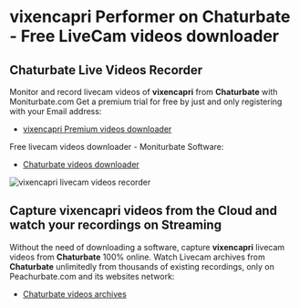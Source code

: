 # vixencapri Performer on Chaturbate - Free LiveCam videos downloader

## Chaturbate Live Videos Recorder

Monitor and record livecam videos of **vixencapri** from **Chaturbate** with Moniturbate.com
Get a premium trial for free by just and only registering with your Email address:
* [vixencapri Premium videos downloader](https://moniturbate.com/request-demo-licence-key.html)

Free livecam videos downloader - Moniturbate Software:
* [Chaturbate videos downloader](https://moniturbate.com/moniturbate-download-software.html)

![vixencapri livecam videos recorder](https://peachurnet.com/templates/moniturbate-software.png)


## Capture vixencapri videos from the Cloud and watch your recordings on Streaming

Without the need of downloading a software, capture **vixencapri** livecam videos from **Chaturbate** 100% online.
Watch Livecam archives from **Chaturbate** unlimitedly from thousands of existing recordings, only on Peachurbate.com and its websites network:
* [Chaturbate videos archives](https://peachurnet.com/)